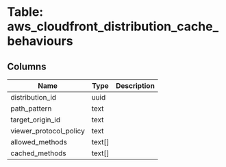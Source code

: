 
# Table: aws_cloudfront_distribution_cache_behaviours

## Columns
| Name        | Type           | Description  |
| ------------- | ------------- | -----  |
|distribution_id|uuid||
|path_pattern|text||
|target_origin_id|text||
|viewer_protocol_policy|text||
|allowed_methods|text[]||
|cached_methods|text[]||
